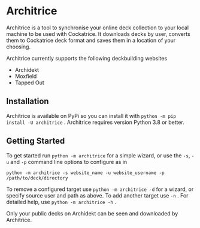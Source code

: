 # Architrice

Architrice is a tool to synchronise your online deck collection
to your local machine to be used with Cockatrice. It downloads decks by user, 
converts them to Cockatrice deck format and saves them in a location
of your choosing.

Architrice currently supports the following deckbuilding websites

* Archidekt
* Moxfield
* Tapped Out

## Installation
Architrice is available on PyPi so you can install it with
`python -m pip install -U architrice` . Architrice requires version Python 3.8
or better.
## Getting Started
To get started run `python -m architrice` for a simple wizard, or use the `-s`,
`-u` and `-p` command line options to configure as in
```
python -m architrice -s website_name -u website_username -p /path/to/deck/directory
```
To remove a configured target use `python -m architrice -d` for a wizard, or
specify source user and path as above. To add another target use `-n` . For
detailed help, use `python -m architrice -h` .

Only your public decks on Archidekt can be seen and downloaded by Architrice.
